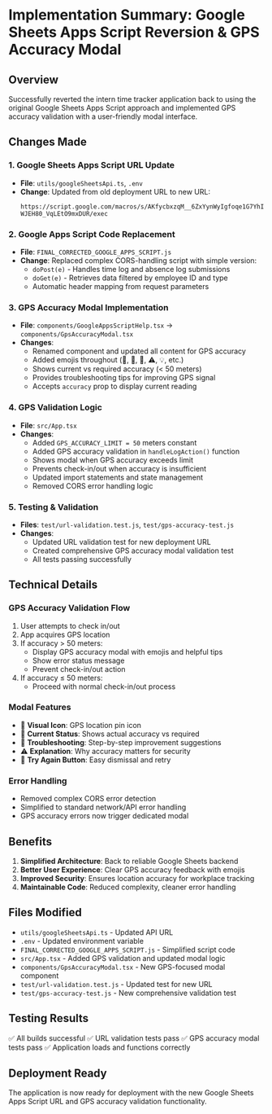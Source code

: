 # Implementation Summary: Google Sheets Apps Script Reversion & GPS Accuracy Modal

## Overview
Successfully reverted the intern time tracker application back to using the original Google Sheets Apps Script approach and implemented GPS accuracy validation with a user-friendly modal interface.

## Changes Made

### 1. Google Sheets Apps Script URL Update
- **File**: `utils/googleSheetsApi.ts`, `.env`
- **Change**: Updated from old deployment URL to new URL:
  ```
  https://script.google.com/macros/s/AKfycbxzqM__6ZxYynWyIgfoqe1G7YhIVln9qLSk_GRsgJAxe_iY-WJEH80_VqLEtO9mxDUR/exec
  ```

### 2. Google Apps Script Code Replacement
- **File**: `FINAL_CORRECTED_GOOGLE_APPS_SCRIPT.js`
- **Change**: Replaced complex CORS-handling script with simple version:
  - `doPost(e)` - Handles time log and absence log submissions
  - `doGet(e)` - Retrieves data filtered by employee ID and type
  - Automatic header mapping from request parameters

### 3. GPS Accuracy Modal Implementation
- **File**: `components/GoogleAppsScriptHelp.tsx` → `components/GpsAccuracyModal.tsx`
- **Changes**:
  - Renamed component and updated all content for GPS accuracy
  - Added emojis throughout (📍, 🎯, 🔧, ⚠️, 💡, etc.)
  - Shows current vs required accuracy (< 50 meters)
  - Provides troubleshooting tips for improving GPS signal
  - Accepts `accuracy` prop to display current reading

### 4. GPS Validation Logic
- **File**: `src/App.tsx`
- **Changes**:
  - Added `GPS_ACCURACY_LIMIT = 50` meters constant
  - Added GPS accuracy validation in `handleLogAction()` function
  - Shows modal when GPS accuracy exceeds limit
  - Prevents check-in/out when accuracy is insufficient
  - Updated import statements and state management
  - Removed CORS error handling logic

### 5. Testing & Validation
- **Files**: `test/url-validation.test.js`, `test/gps-accuracy-test.js`
- **Changes**:
  - Updated URL validation test for new deployment URL
  - Created comprehensive GPS accuracy modal validation test
  - All tests passing successfully

## Technical Details

### GPS Accuracy Validation Flow
1. User attempts to check in/out
2. App acquires GPS location
3. If accuracy > 50 meters:
   - Display GPS accuracy modal with emojis and helpful tips
   - Show error status message
   - Prevent check-in/out action
4. If accuracy ≤ 50 meters:
   - Proceed with normal check-in/out process

### Modal Features
- 📍 **Visual Icon**: GPS location pin icon
- 🎯 **Current Status**: Shows actual accuracy vs required
- 🔧 **Troubleshooting**: Step-by-step improvement suggestions
- ⚠️ **Explanation**: Why accuracy matters for security
- 🔄 **Try Again Button**: Easy dismissal and retry

### Error Handling
- Removed complex CORS error detection
- Simplified to standard network/API error handling
- GPS accuracy errors now trigger dedicated modal

## Benefits
1. **Simplified Architecture**: Back to reliable Google Sheets backend
2. **Better User Experience**: Clear GPS accuracy feedback with emojis
3. **Improved Security**: Ensures location accuracy for workplace tracking
4. **Maintainable Code**: Reduced complexity, cleaner error handling

## Files Modified
- `utils/googleSheetsApi.ts` - Updated API URL
- `.env` - Updated environment variable
- `FINAL_CORRECTED_GOOGLE_APPS_SCRIPT.js` - Simplified script code
- `src/App.tsx` - Added GPS validation and updated modal logic
- `components/GpsAccuracyModal.tsx` - New GPS-focused modal component
- `test/url-validation.test.js` - Updated test for new URL
- `test/gps-accuracy-test.js` - New comprehensive validation test

## Testing Results
✅ All builds successful
✅ URL validation tests pass
✅ GPS accuracy modal tests pass
✅ Application loads and functions correctly

## Deployment Ready
The application is now ready for deployment with the new Google Sheets Apps Script URL and GPS accuracy validation functionality.